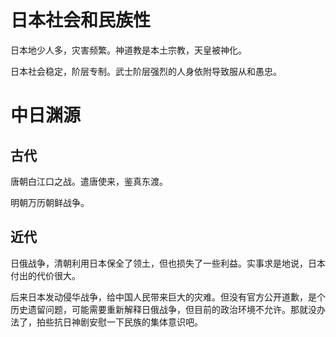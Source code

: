 # 日本社会和民族性

日本地少人多，灾害频繁。神道教是本土宗教，天皇被神化。

日本社会稳定，阶层专制。武士阶层强烈的人身依附导致服从和愚忠。

# 中日渊源

## 古代

唐朝白江口之战。遣唐使来，鉴真东渡。

明朝万历朝鲜战争。

## 近代

日俄战争，清朝利用日本保全了领土，但也损失了一些利益。实事求是地说，日本付出的代价很大。

后来日本发动侵华战争，给中国人民带来巨大的灾难。但没有官方公开道歉，是个历史遗留问题，可能需要重新解释日俄战争，但目前的政治环境不允许。那就没办法了，拍些抗日神剧安慰一下民族的集体意识吧。

